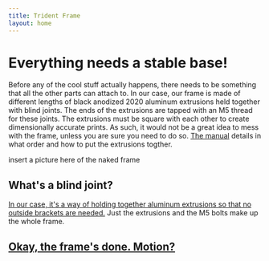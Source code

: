 ```yaml
---
title: Trident Frame
layout: home
---
```


# Everything needs a stable base!
Before any of the cool stuff actually happens, there needs to be something that all the other parts can attach to. In our case, our frame is made of different lengths of black anodized 2020 aluminum extrusions
held together with blind joints. The ends of the extrusions are tapped with an M5 thread for these joints. The extrusions must be square with each other to create dimensionally accurate prints. As such, it would
not be a great idea to mess with the frame, unless you are sure you need to do so. [The manual] details in what order and how to put the extrusions togther.

insert a picture here of the naked frame

## What's a blind joint?
[In our case, it's a way of holding together aluminum extrusions so that no outside brackets are needed.] Just the extrusions and the M5 bolts make up the whole frame.

## [Okay, the frame's done. Motion?]

[The manual]: https://github.com/VoronDesign/Voron-Trident/blob/main/Manual/Assembly_Manual_Trident.pdf
[In our case, it's a way of holding together aluminum extrusions so that no outside brackets are needed.]: https://www.youtube.com/watch?v=2dvbn0rWA60
[Okay, the frame's done. Motion?]: https://intervade.github.io/trident-walkthrough/trident_motion.html
